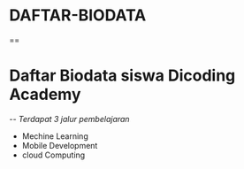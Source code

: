 # DAFTAR-BIODATA
==
# Daftar Biodata siswa Dicoding Academy
--
*Terdapat 3 jalur pembelajaran*
- Mechine Learning
- Mobile Development
- cloud Computing
